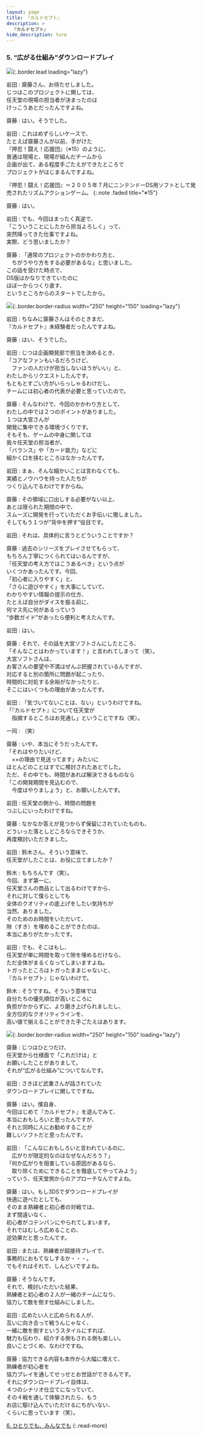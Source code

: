 ```yaml
---
layout: page
title: 『カルドセプト』
description: >
  『カルドセプト』
hide_description: ture
---
```


### 5. “広がる仕組み”ダウンロードプレイ

![](/interviews/jp/3ds/acbj/vol1/img/mainvisual5.jpg){:.border.lead loading="lazy"}

岩田
: 齋藤さん、お待たせしました。<br>じつはこのプロジェクトに関しては、<br>任天堂の現場の担当者が決まったのは<br>けっこうあとだったんですよね。

齋藤
: はい。そうでした。

岩田
: これはめずらしいケースで、<br>たとえば齋藤さんが以前、手がけた<br>『押忍！闘え！応援団』（※15）のように、<br>普通は現場と、現場が組んだチームから<br>企画が出て、ある程度手ごたえができたところで<br>プロジェクトがはじまるんですよね。

『押忍！闘え！応援団』＝２００５年７月にニンテンドーDS用ソフトとして発売されたリズムアクションゲーム。
{:.note .faded title="※15"}

齋藤
: はい。

岩田
: でも、今回はまったく真逆で、<br>「こういうことにしたから担当よろしく」って、<br>突然降ってきた仕事ですよね。<br>実際、どう思いましたか？

齋藤
: 「通常のプロジェクトのかかわり方と、<br>　ちがうやり方をする必要があるな」と思いました。<br>この話を受けた時点で、<br>DS版はかなりできていたのに<br>ほぼ一からつくり直す、<br>というところからのスタートでしたから。

![](/interviews/jp/3ds/acbj/vol1/img/photo13.jpg){:.border.border-radius width="250" height="150"  loading="lazy"}

岩田
: ちなみに齋藤さんはそのときまだ、<br>『カルドセプト』未経験者だったんですよね。

齋藤
: はい、そうでした。

岩田
: じつは企画開発部で担当を決めるとき、<br>「コアなファンもいるだろうけど、<br>　ファンの人だけが担当しないほうがいい」と、<br>わたしからリクエストしたんです。<br>もともとすごい方がいらっしゃるわけだし、<br>チームには初心者の代表が必要と思っていたので。

齋藤
: そんなわけで、今回のかかわり方として、<br>わたしの中では２つのポイントがありました。<br>１つは大宮さんが<br>開発に集中できる環境づくりです。<br>そもそも、ゲームの中身に関しては<br>我々任天堂の担当者が、<br>「バランス」や「カード能力」などに<br>細かく口を挟むところはなかったんです。

岩田
: まぁ、そんな細かいことは言わなくても、<br>実績とノウハウを持った人たちが<br>つくり込んでるわけですからね。

齋藤
: その領域に口出しする必要がない以上、<br>あとは限られた期間の中で、<br>スムーズに開発を行っていただくお手伝いに徹しました。<br>そしてもう１つが“背中を押す”役目です。

岩田
: それは、具体的に言うとどういうことですか？

齋藤
: 過去のシリーズをプレイさせてもらって、<br>もちろん丁寧につくられてはいるんですが、<br>「任天堂の考え方ではこうあるべき」という点が<br>いくつかあったんです。今回、<br>「初心者に入りやすく」と、<br>「さらに遊びやすく」を大事にしていて、<br>わかりやすい情報の提示の仕方、<br>たとえば自分がダイスを振る前に、<br>何マス先に何があるっていう<br>“歩数ガイド”があったら便利と考えたんです。

岩田
: はい。

齋藤
: それで、その話を大宮ソフトさんにしたところ、<br>「そんなことはわかっています！」と言われてしまって（笑）。<br>大宮ソフトさんは、<br>お客さんの要望や不満はぜんぶ把握されているんですが、<br>対応すると別の箇所に問題が起こったり、<br>時間的に対処する余裕がなかったりと、<br>そこにはいくつもの理由があったんです。

岩田
: 「気づいてないことは、ない」というわけですね。<br>「『カルドセプト』について任天堂が<br>　指摘するところはお見通し」ということですね（笑）。

一同
: （笑）

齋藤
: いや、本当にそうだったんです。<br>「それはやりたいけど、<br>　××の理由で見送ってます」みたいに<br>ほとんどのことはすでに検討されたあとでした。<br>ただ、その中でも、時間があれば解決できるものなら<br>「この開発期間を見込むので、<br>　今度はやりましょう」と、お願いしたんです。

岩田
: 任天堂の側から、時間の問題を<br>つぶしにいったわけですね。

齋藤
: なかなか答えが見つからず保留にされていたものも、<br>どういった落としどころならできそうか、<br>再度検討いただきました。

岩田
: 鈴木さん、そういう意味で、<br>任天堂がしたことは、お役に立てましたか？

鈴木
: もちろんです（笑）。<br>今回、まず第一に、<br>任天堂さんの商品として出るわけですから、<br>それに対して僕らとしても<br>全体のクオリティの底上げをしたい気持ちが<br>当然、ありました。<br>そのためのお時間をいただいて、<br>隙（すき）を埋めることができたのは、<br>本当にありがたかったです。

岩田
: でも、そこはもし、<br>任天堂が単に時間を取って隙を埋めるだけなら、<br>ただ全体がまるくなってしまいますよね。<br>トガったところはトガったままじゃないと、<br>『カルドセプト』じゃないわけで。

鈴木
: そうですね。そういう意味では<br>自分たちの優先順位が高いところに<br>負担がかからずに、より磨き上げられましたし、<br>全方位的なクオリティラインを、<br>高い値で揃えることができた手ごたえはあります。

![](/interviews/jp/3ds/acbj/vol1/img/photo14.jpg){:.border.border-radius width="250" height="150"  loading="lazy"}

齋藤
: じつはひとつだけ、<br>任天堂から仕様面で「これだけは」と<br>お願いしたことがありまして。<br>それが“広がる仕組み”についてなんです。

岩田
: さきほど武重さんが話されていた<br>ダウンロードプレイに関してですね。

齋藤
: はい。僕自身、<br>今回はじめて『カルドセプト』を遊んでみて、<br>本当におもしろいと思ったんですが、<br>それと同時に人にお勧めすることが<br>難しいソフトだと思ったんです。

岩田
: 「こんなにおもしろいと言われているのに、<br>　広がりが限定的なのはなぜなんだろう？」<br>「何か広がりを阻害している原因があるなら、<br>　取り除くためにできることを徹底してやってみよう」<br>っていう、任天堂側からのアプローチなんですよね。

齋藤
: はい。もし3DSでダウンロードプレイが<br>快適に遊べたとしても、<br>そのまま熟練者と初心者の対戦では、<br>まず間違いなく、<br>初心者がコテンパンにやられてしまいます。<br>それではむしろ広めることの、<br>逆効果だと思ったんです。

岩田
: または、熟練者が超接待プレイで、<br>事務的におもてなしするか・・・。<br>でもそれはそれで、しんどいですよね。

齋藤
: そうなんです。<br>それで、検討いただいた結果、<br>熟練者と初心者の２人が一緒のチームになり、<br>協力して敵を倒す仕組みにしました。

岩田
: 広めたい人と広められる人が、<br>互いに向き合って戦うんじゃなく、<br>一緒に敵を倒すというスタイルにすれば、<br>魅力も伝わり、紹介する側もされる側も楽しい。<br>良いことづくめ、なわけですね。

齋藤
: 協力できる内容も本作から大幅に増えて、<br>熟練者が初心者を<br>協力プレイを通してせっせとお世話ができるんです。<br>それにダウンロードプレイ自体は、<br>４つのシナリオ仕立てになっていて、<br>その４戦を通して体験されたら、もう<br>お店に駆け込んでいただけるにちがいない、<br>くらいに思っています（笑）。


[6. ひとりでも、みんなでも](6.md)
{:.read-more}
